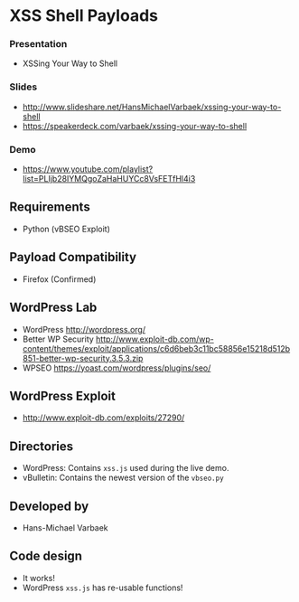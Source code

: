 XSS Shell Payloads
==========

### Presentation 
* XSSing Your Way to Shell

### Slides
* http://www.slideshare.net/HansMichaelVarbaek/xssing-your-way-to-shell
* https://speakerdeck.com/varbaek/xssing-your-way-to-shell

### Demo
* https://www.youtube.com/playlist?list=PLIjb28IYMQgoZaHaHUYCc8VsFETfHl4i3

Requirements
------------
* Python (vBSEO Exploit)

Payload Compatibility
------------
* Firefox (Confirmed)

WordPress Lab
------------------
* WordPress http://wordpress.org/
* Better WP Security http://www.exploit-db.com/wp-content/themes/exploit/applications/c6d6beb3c11bc58856e15218d512b851-better-wp-security.3.5.3.zip
* WPSEO https://yoast.com/wordpress/plugins/seo/

WordPress Exploit
------------------
* http://www.exploit-db.com/exploits/27290/

Directories
------------
* WordPress: Contains `xss.js` used during the live demo.
* vBulletin: Contains the newest version of the `vbseo.py`

Developed by
------------
* Hans-Michael Varbaek

Code design
-----------
* It works!
* WordPress `xss.js` has re-usable functions!
